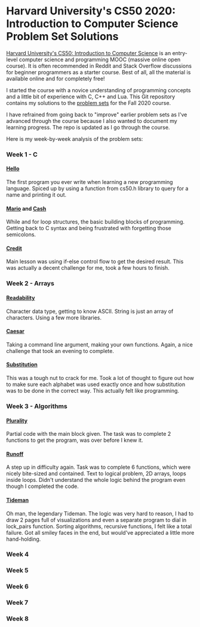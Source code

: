 # Harvard University's CS50 2020: Introduction to Computer Science Problem Set Solutions

[Harvard University's CS50: Introduction to Computer Science](https://www.edx.org/course/cs50s-introduction-to-computer-science) is an entry-level computer science and programming MOOC (massive online open course). It is often recommended in Reddit and Stack Overflow discussions for beginner programmers as a starter course. Best of all, all the material is available online and for completely free!

I started the course with a novice understanding of programming concepts and a little bit of experience with C, C++ and Lua. This Git repository contains my solutions to the [problem sets](https://cs50.harvard.edu/x/2020/) for the Fall 2020 course.

I have refrained from going back to "improve" earlier problem sets as I've advanced through the course because I also wanted to document my learning progress. The repo is updated as I go through the course.

Here is my week-by-week analysis of the problem sets:

### Week 1 - C

#### [Hello](https://github.com/tixxon/cs50/tree/main/pset1/hello)
The first program you ever write when learning a new programming language. Spiced up by using a function from cs50.h library to query for a name and printing it out.

#### [Mario](https://github.com/tixxon/cs50/tree/main/pset1/mario) and [Cash](https://github.com/tixxon/cs50/tree/main/pset1/cash)
While and for loop structures, the basic building blocks of programming. Getting back to C syntax and being frustrated with forgetting those semicolons.

#### [Credit](https://github.com/tixxon/cs50/tree/main/pset1/credit)
Main lesson was using if-else control flow to get the desired result. This was actually a decent challenge for me, took a few hours to finish. 

### Week 2 - Arrays

#### [Readability](https://github.com/tixxon/cs50/tree/main/pset2/readability)
Character data type, getting to know ASCII. String is just an array of characters. Using a few more libraries.

#### [Caesar](https://github.com/tixxon/cs50/tree/main/pset2/caesar)
Taking a command line argument, making your own functions. Again, a nice challenge that took an evening to complete.

#### [Substitution](https://github.com/tixxon/cs50/tree/main/pset2/substitution)
This was a tough nut to crack for me. Took a lot of thought to figure out how to make sure each alphabet was used exactly once and how substitution was to be done in the correct way. This actually felt like programming.

### Week 3 - Algorithms

#### [Plurality](https://github.com/tixxon/cs50/tree/main/pset3/plurality)
Partial code with the main block given. The task was to complete 2 functions to get the program, was over before I knew it.

#### [Runoff](https://github.com/tixxon/cs50/tree/main/pset3/runoff)
A step up in difficulty again. Task was to complete 6 functions, which were nicely bite-sized and contained. Text to logical problem, 2D arrays, loops inside loops. Didn't understand the whole logic behind the program even though I completed the code.

#### [Tideman](https://github.com/tixxon/cs50/tree/main/pset3/tideman)
Oh man, the legendary Tideman. The logic was very hard to reason, I had to draw 2 pages full of visualizations and even a separate program to dial in lock_pairs function. Sorting algorithms, recursive functions, I felt like a total failure. Got all smiley faces in the end, but would've appreciated a little more hand-holding.

### Week 4

### Week 5

### Week 6

### Week 7

### Week 8
